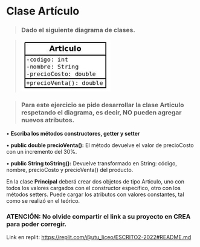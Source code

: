# Clase Artículo

>### Dado el siguiente  **diagrama de clases**. 

>![Clase Articulo](./articulo.png)

>### Para este ejercicio se pide desarrollar la clase **Articulo** respetando el diagrama, es decir, NO pueden agregar nuevos atributos.
• **Escriba los métodos constructores, getter y setter**

• **public double precioVenta():** El método devuelve el valor de precioCosto con un incremento del 30%.

• **public String toString():** Devuelve transformado en String: código, nombre, precioCosto y precioVenta() del producto.

En la clase **Principal** deberá crear dos objetos de tipo Articulo, uno con todos los valores cargados con el constructor específico, otro con los métodos setters. Puede cargar los atributos con valores constantes, tal como se realizó en el teórico.

### ATENCIÓN: No olvide compartir el link a su proyecto en CREA para poder corregir.
Link en replit: https://replit.com/@utu_liceo/ESCRITO2-2022#README.md
